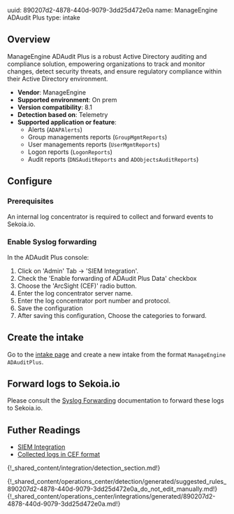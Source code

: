 uuid: 890207d2-4878-440d-9079-3dd25d472e0a
name: ManageEngine ADAudit Plus
type: intake


## Overview
ManageEngine ADAudit Plus is a robust Active Directory auditing and compliance solution, empowering organizations to track and monitor changes, detect security threats, and ensure regulatory compliance within their Active Directory environment.

- **Vendor**: ManageEngine
- **Supported environment**: On prem
- **Version compatibility**: 8.1
- **Detection based on**: Telemetry
- **Supported application or feature**:
    - Alerts (`ADAPAlerts`)
    - Group managements reports (`GroupMgmtReports`)
    - User managements reports (`UserMgmtReports`)
    - Logon reports (`LogonReports`)
    - Audit reports (`DNSAuditReports` and `ADObjectsAuditReports`)


## Configure

### Prerequisites

An internal log concentrator is required to collect and forward events to Sekoia.io.

### Enable Syslog forwarding

In the ADAudit Plus console:

1. Click on 'Admin' Tab → 'SIEM Integration'.
2. Check the 'Enable forwarding of ADAudit Plus Data' checkbox
3. Choose the 'ArcSight (CEF)' radio button.
4. Enter the log concentrator server name.
5. Enter the log concentrator port number and protocol.
6. Save the configuration
7. After saving this configuration, Choose the categories to forward.


## Create the intake

Go to the [intake page](https://app.sekoia.io/operations/intakes) and create a new intake from the format `ManageEngine ADAuditPlus`.

## Forward logs to Sekoia.io

Please consult the [Syslog Forwarding](/integration/ingestion_methods/syslog/sekoiaio_forwarder/) documentation to forward these logs to Sekoia.io.




## Futher Readings

- [SIEM Integration](https://www.manageengine.com/products/active-directory-audit/help/admin-settings/siem-integration.html)
- [Collected logs in CEF format](https://pitstop.manageengine.com/portal/en/community/topic/collected-syslog-files-in-cef-format)

{!_shared_content/integration/detection_section.md!}

{!_shared_content/operations_center/detection/generated/suggested_rules_890207d2-4878-440d-9079-3dd25d472e0a_do_not_edit_manually.md!}
{!_shared_content/operations_center/integrations/generated/890207d2-4878-440d-9079-3dd25d472e0a.md!}

